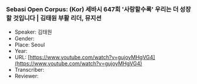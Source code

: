 ### Sebasi Open Corpus: (Kor) 세바시 647회 '사랑할수록' 우리는 더 성장할 것입니다 | 김태원 부활 리더, 뮤지션

- Speaker: 김태원
- Gender: 
- Place: Seoul
- Year: 
- URL: [https://www.youtube.com/watch?v=gujoyMHgVG4](https://www.youtube.com/watch?v=gujoyMHgVG4)
- Transcriber: 
- Reviewer: 


